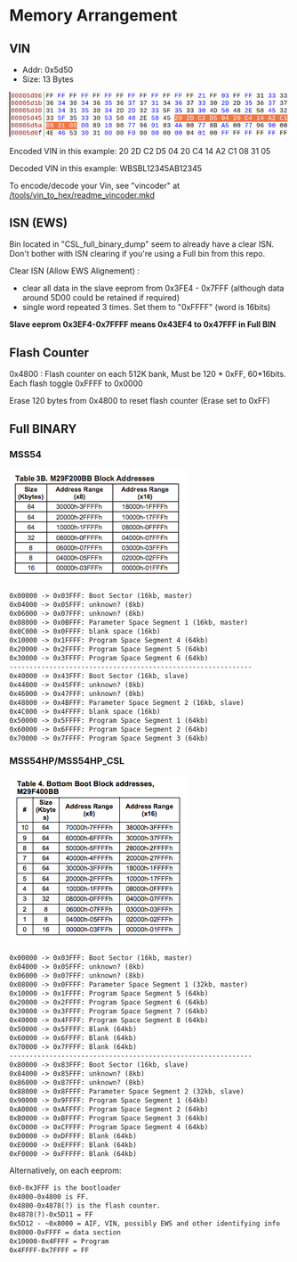 # Memory Arrangement

## VIN


- Addr: 0x5d50
- Size: 13 Bytes

![vin_location](/pictures/vin_bless.png)

Encoded VIN in this example: 20 2D C2 D5 04 20 C4 14 A2 C1 08 31 05

Decoded VIN in this example: WBSBL12345AB12345

To encode/decode your Vin, see "vincoder" at [/tools/vin_to_hex/readme_vincoder.mkd](/tools/vin_to_hex/readme_vincoder.mkd)

## ISN (EWS)

Bin located in "CSL_full_binary_dump" seem to already have a clear ISN. Don't bother with ISN clearing if you're using a Full bin from this repo.

Clear ISN (Allow EWS Alignement) :
- clear all data in the slave eeprom from 0x3FE4 - 0x7FFF (although data around 5D00 could be retained if required)
- single word repeated 3 times. Set them to "0xFFFF" (word is 16bits)

**Slave eeprom 0x3EF4-0x7FFFF means 0x43EF4 to 0x47FFF in Full BIN**

## Flash Counter

0x4800 : Flash counter on each 512K bank, Must be 120 * 0xFF, 60*16bits. Each flash toggle 0xFFFF to 0x0000

Erase 120 bytes from 0x4800 to reset flash counter (Erase set to 0xFF)

## Full BINARY

### MSS54

![mss54_arrangement](/pictures/mss54_arrangement.png)

```
0x00000 -> 0x03FFF: Boot Sector (16kb, master)
0x04000 -> 0x05FFF: unknown? (8kb)
0x06000 -> 0x07FFF: unknown? (8kb)
0x08000 -> 0x0BFFF: Parameter Space Segment 1 (16kb, master)
0x0C000 -> 0x0FFFF: blank space (16kb)
0x10000 -> 0x1FFFF: Program Space Segment 4 (64kb)
0x20000 -> 0x2FFFF: Program Space Segment 5 (64kb)
0x30000 -> 0x3FFFF: Program Space Segment 6 (64kb)
-------------------------------------------------------------
0x40000 -> 0x43FFF: Boot Sector (16kb, slave)
0x44000 -> 0x45FFF: unknown? (8kb)
0x46000 -> 0x47FFF: unknown? (8kb)
0x48000 -> 0x4BFFF: Parameter Space Segment 2 (16kb, slave)
0x4C000 -> 0x4FFFF: blank space (16kb)
0x50000 -> 0x5FFFF: Program Space Segment 1 (64kb)
0x60000 -> 0x6FFFF: Program Space Segment 2 (64kb)
0x70000 -> 0x7FFFF: Program Space Segment 3 (64kb)
```
 ### MSS54HP/MSS54HP_CSL

![mss54hp_arrangement](/pictures/mss54hp_arrangement.png)

```
0x00000 -> 0x03FFF: Boot Sector (16kb, master)
0x04000 -> 0x05FFF: unknown? (8kb)
0x06000 -> 0x07FFF: unknown? (8kb)
0x08000 -> 0x0FFFF: Parameter Space Segment 1 (32kb, master)
0x10000 -> 0x1FFFF: Program Space Segment 5 (64kb)
0x20000 -> 0x2FFFF: Program Space Segment 6 (64kb)
0x30000 -> 0x3FFFF: Program Space Segment 7 (64kb)
0x40000 -> 0x4FFFF: Program Space Segment 8 (64kb)
0x50000 -> 0x5FFFF: Blank (64kb)
0x60000 -> 0x6FFFF: Blank (64kb)
0x70000 -> 0x7FFFF: Blank (64kb)
-------------------------------------------------------------
0x80000 -> 0x83FFF: Boot Sector (16kb, slave)
0x84000 -> 0x85FFF: unknown? (8kb)
0x86000 -> 0x87FFF: unknown? (8kb)
0x88000 -> 0x8FFFF: Parameter Space Segment 2 (32kb, slave)
0x90000 -> 0x9FFFF: Program Space Segment 1 (64kb)
0xA0000 -> 0xAFFFF: Program Space Segment 2 (64kb)
0xB0000 -> 0xBFFFF: Program Space Segment 3 (64kb)
0xC0000 -> 0xCFFFF: Program Space Segment 4 (64kb)
0xD0000 -> 0xDFFFF: Blank (64kb)
0xE0000 -> 0xEFFFF: Blank (64kb)
0xF0000 -> 0xFFFFF: Blank (64kb)
```

Alternatively, on each eeprom:

```
0x0-0x3FFF is the bootloader
0x4000-0x4800 is FF.
0x4800-0x4878(?) is the flash counter.
0x4878(?)-0x5D11 = FF
0x5D12 - ~0x8000 = AIF, VIN, possibly EWS and other identifying info
0x8000-0xFFFF = data section
0x10000-0x4FFFF = Program
0x4FFFF-0x7FFFF = FF
```
